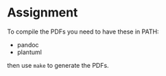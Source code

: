 # Assignment

To compile the PDFs you need to have these in PATH:

* pandoc
* plantuml

then use `make` to generate the PDFs.
